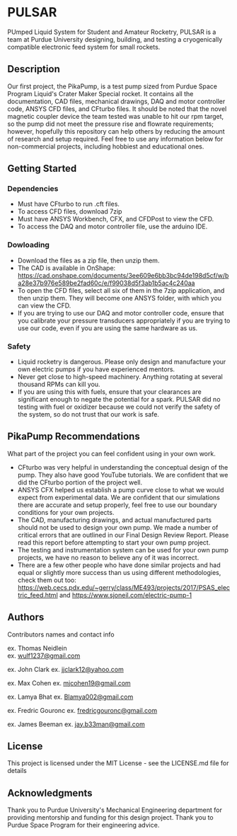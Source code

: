 # PULSAR

PUmped Liquid System for Student and Amateur Rocketry, PULSAR is a team at Purdue University designing, building, and testing a cryogenically compatible electronic feed system for small rockets.

## Description

Our first project, the PikaPump, is a test pump sized from Purdue Space Program Liquid's Crater Maker Special rocket.  It contains all the documentation, CAD files, mechanical drawings, DAQ and motor controller code, ANSYS CFD files, and CFturbo files. It should be noted that the novel magnetic coupler device the team tested was unable to hit our rpm target, so the pump did not meet the pressure rise and flowrate requirements; however, hopefully this repository can help others by reducing the amount of research and setup required. Feel free to use any information below for non-commercial projects, including hobbiest and educational ones.

## Getting Started

### Dependencies

* Must have CFturbo to run .cft files.
* To access CFD files, download 7zip 
* Must have ANSYS Workbench, CFX, and CFDPost to view the CFD.
* To access the DAQ and motor controller file, use the arduino IDE. 

### Dowloading

* Download the files as a zip file, then unzip them.
* The CAD is available in OnShape: https://cad.onshape.com/documents/3ee609e6bb3bc94de198d5cf/w/ba28e37b976e589be2fad60c/e/f99038d5f3ab1b5ac4c240aa 
* To open the CFD files, select all six of them in the 7zip application, and then unzip them. They will become one ANSYS folder, with which you can view the CFD.
* If you are trying to use our DAQ and motor controller code, ensure that you calibrate your pressure transducers appropriately if you are trying to use our code, even if you are using the same hardware as us.

### Safety

* Liquid rocketry is dangerous. Please only design and manufacture your own electric pumps if you have experienced mentors.
* Never get close to high-speed machinery. Anything rotating at several thousand RPMs can kill you.
* If you are using this with fuels, ensure that your clearances are significant enough to negate the potential for a spark. PULSAR did no testing with fuel or oxidizer because we could not verify the safety of the system, so do not trust that our work is safe.

## PikaPump Recommendations
What part of the project you can feel confident using in your own work.

* CFturbo was very helpful in understanding the conceptual design of the pump. They also have good YouTube tutorials. We are confident that we did the CFturbo portion of the project well.
* ANSYS CFX helped us establish a pump curve close to what we would expect from experimental data. We are confident that our simulations there are accurate and setup properly, feel free to use our boundary conditions for your own projects.
* The CAD, manufacturing drawings, and actual manufactured parts should not be used to design your own pump. We made a number of critical errors that are outlined in our Final Design Review Report. Please read this report before attempting to start your own pump project.
* The testing and instrumentation system can be used for your own pump projects, we have no reason to believe any of it was incorrect.
* There are a few other people who have done similar projects and had equal or slightly more success than us using different methodologies, check them out too: https://web.cecs.pdx.edu/~gerry/class/ME493/projects/2017/PSAS_electric_feed.html and https://www.sjoneil.com/electric-pump-1

## Authors

Contributors names and contact info

ex. Thomas Neidlein  
ex. wulf1237@gmail.com

ex. John Clark
ex. jjclark12@yahoo.com

ex. Max Cohen
ex. mjcohen19@gmail.com

ex. Lamya Bhat
ex. Blamya002@gmail.com

ex. Fredric Gouronc
ex. fredricgouronc@gmail.com

ex. James Beeman
ex. jay.b33man@gmail.com

## License

This project is licensed under the MIT License - see the LICENSE.md file for details

## Acknowledgments
Thank you to Purdue University's Mechanical Engineering department for providing mentorship and funding for this design project.
Thank you to Purdue Space Program for their engineering advice.

